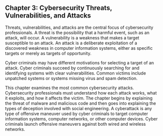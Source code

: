 ## Chapter 3: Cybersecurity Threats, Vulnerabilities, and Attacks

Threats, vulnerabilities, and attacks are the central focus of cybersecurity professionals. A threat is the possibility that a harmful event, such as an attack, will occur. A vulnerability is a weakness that makes a target susceptible to an attack. An attack is a deliberate exploitation of a discovered weakness in computer information systems, either as specific targets or merely as targets of opportunity.

Cyber criminals may have different motivations for selecting a target of an attack. Cyber criminals succeed by continuously searching for and identifying systems with clear vulnerabilities. Common victims include unpatched systems or systems missing virus and spam detection.

This chapter examines the most common cybersecurity attacks. Cybersecurity professionals must understand how each attack works, what it exploits, and how it affects the victim. The chapter begins by explaining the threat of malware and malicious code and then goes into explaining the types of deception involved with social engineering. A cyberattack is any type of offensive maneuver used by cyber criminals to target computer information systems, computer networks, or other computer devices. Cyber criminals launch offensive maneuvers against both wired and wireless networks.
